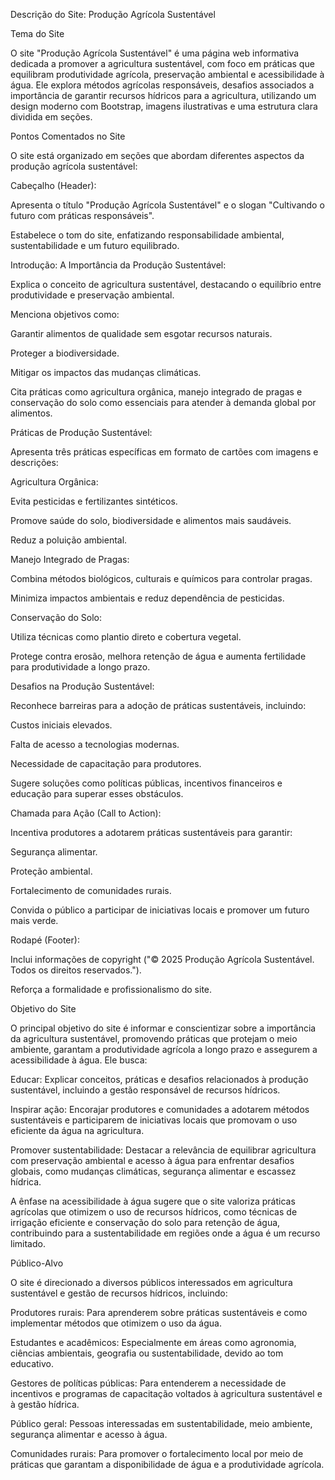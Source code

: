 Descrição do Site: Produção Agrícola Sustentável

Tema do Site

O site "Produção Agrícola Sustentável" é uma página web informativa dedicada a promover a agricultura sustentável, com foco em práticas que equilibram produtividade agrícola, preservação ambiental e acessibilidade à água. Ele explora métodos agrícolas responsáveis, desafios associados a importância de garantir recursos hídricos para a agricultura, utilizando um design moderno com Bootstrap, imagens ilustrativas e uma estrutura clara dividida em seções.

Pontos Comentados no Site

O site está organizado em seções que abordam diferentes aspectos da produção agrícola sustentável:





Cabeçalho (Header):





Apresenta o título "Produção Agrícola Sustentável" e o slogan "Cultivando o futuro com práticas responsáveis".



Estabelece o tom do site, enfatizando responsabilidade ambiental, sustentabilidade e um futuro equilibrado.



Introdução: A Importância da Produção Sustentável:





Explica o conceito de agricultura sustentável, destacando o equilíbrio entre produtividade e preservação ambiental.



Menciona objetivos como:





Garantir alimentos de qualidade sem esgotar recursos naturais.



Proteger a biodiversidade.



Mitigar os impactos das mudanças climáticas.



Cita práticas como agricultura orgânica, manejo integrado de pragas e conservação do solo como essenciais para atender à demanda global por alimentos.



Práticas de Produção Sustentável:





Apresenta três práticas específicas em formato de cartões com imagens e descrições:





Agricultura Orgânica:





Evita pesticidas e fertilizantes sintéticos.



Promove saúde do solo, biodiversidade e alimentos mais saudáveis.



Reduz a poluição ambiental.



Manejo Integrado de Pragas:





Combina métodos biológicos, culturais e químicos para controlar pragas.



Minimiza impactos ambientais e reduz dependência de pesticidas.



Conservação do Solo:





Utiliza técnicas como plantio direto e cobertura vegetal.



Protege contra erosão, melhora retenção de água e aumenta fertilidade para produtividade a longo prazo.



Desafios na Produção Sustentável:





Reconhece barreiras para a adoção de práticas sustentáveis, incluindo:





Custos iniciais elevados.



Falta de acesso a tecnologias modernas.



Necessidade de capacitação para produtores.



Sugere soluções como políticas públicas, incentivos financeiros e educação para superar esses obstáculos.



Chamada para Ação (Call to Action):





Incentiva produtores a adotarem práticas sustentáveis para garantir:





Segurança alimentar.



Proteção ambiental.



Fortalecimento de comunidades rurais.



Convida o público a participar de iniciativas locais e promover um futuro mais verde.



Rodapé (Footer):





Inclui informações de copyright ("© 2025 Produção Agrícola Sustentável. Todos os direitos reservados.").



Reforça a formalidade e profissionalismo do site.

Objetivo do Site

O principal objetivo do site é informar e conscientizar sobre a importância da agricultura sustentável, promovendo práticas que protejam o meio ambiente, garantam a produtividade agrícola a longo prazo e assegurem a acessibilidade à água. Ele busca:





Educar: Explicar conceitos, práticas e desafios relacionados à produção sustentável, incluindo a gestão responsável de recursos hídricos.



Inspirar ação: Encorajar produtores e comunidades a adotarem métodos sustentáveis e participarem de iniciativas locais que promovam o uso eficiente da água na agricultura.



Promover sustentabilidade: Destacar a relevância de equilibrar agricultura com preservação ambiental e acesso à água para enfrentar desafios globais, como mudanças climáticas, segurança alimentar e escassez hídrica.

A ênfase na acessibilidade à água sugere que o site valoriza práticas agrícolas que otimizem o uso de recursos hídricos, como técnicas de irrigação eficiente e conservação do solo para retenção de água, contribuindo para a sustentabilidade em regiões onde a água é um recurso limitado.

Público-Alvo

O site é direcionado a diversos públicos interessados em agricultura sustentável e gestão de recursos hídricos, incluindo:





Produtores rurais: Para aprenderem sobre práticas sustentáveis e como implementar métodos que otimizem o uso da água.



Estudantes e acadêmicos: Especialmente em áreas como agronomia, ciências ambientais, geografia ou sustentabilidade, devido ao tom educativo.



Gestores de políticas públicas: Para entenderem a necessidade de incentivos e programas de capacitação voltados à agricultura sustentável e à gestão hídrica.



Público geral: Pessoas interessadas em sustentabilidade, meio ambiente, segurança alimentar e acesso à água.



Comunidades rurais: Para promover o fortalecimento local por meio de práticas que garantam a disponibilidade de água e a produtividade agrícola.
